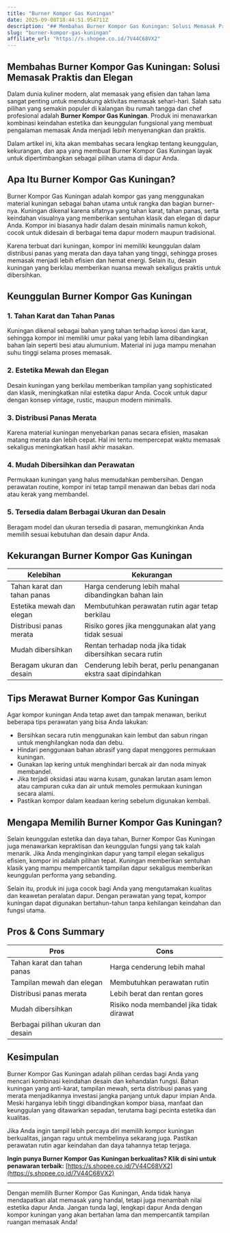 ```yaml
---
title: "Burner Kompor Gas Kuningan"
date: 2025-09-08T18:44:51.954711Z
description: "## Membahas Burner Kompor Gas Kuningan: Solusi Memasak Praktis dan Elegan  ..."
slug: "burner-kompor-gas-kuningan"
affiliate_url: "https://s.shopee.co.id/7V44C68VX2"
---
```

## Membahas Burner Kompor Gas Kuningan: Solusi Memasak Praktis dan Elegan  

Dalam dunia kuliner modern, alat memasak yang efisien dan tahan lama sangat penting untuk mendukung aktivitas memasak sehari-hari. Salah satu pilihan yang semakin populer di kalangan ibu rumah tangga dan chef profesional adalah **Burner Kompor Gas Kuningan**. Produk ini menawarkan kombinasi keindahan estetika dan keunggulan fungsional yang membuat pengalaman memasak Anda menjadi lebih menyenangkan dan praktis.  

Dalam artikel ini, kita akan membahas secara lengkap tentang keunggulan, kekurangan, dan apa yang membuat Burner Kompor Gas Kuningan layak untuk dipertimbangkan sebagai pilihan utama di dapur Anda.  

## Apa Itu Burner Kompor Gas Kuningan?  

Burner Kompor Gas Kuningan adalah kompor gas yang menggunakan material kuningan sebagai bahan utama untuk rangka dan bagian burner-nya. Kuningan dikenal karena sifatnya yang tahan karat, tahan panas, serta keindahan visualnya yang memberikan sentuhan klasik dan elegan di dapur Anda. Kompor ini biasanya hadir dalam desain minimalis namun kokoh, cocok untuk didesain di berbagai tema dapur modern maupun tradisional.  

Karena terbuat dari kuningan, kompor ini memiliki keunggulan dalam distribusi panas yang merata dan daya tahan yang tinggi, sehingga proses memasak menjadi lebih efisien dan hemat energi. Selain itu, desain kuningan yang berkilau memberikan nuansa mewah sekaligus praktis untuk dibersihkan.  

## Keunggulan Burner Kompor Gas Kuningan  

### 1. Tahan Karat dan Tahan Panas  
Kuningan dikenal sebagai bahan yang tahan terhadap korosi dan karat, sehingga kompor ini memiliki umur pakai yang lebih lama dibandingkan bahan lain seperti besi atau alumunium. Material ini juga mampu menahan suhu tinggi selama proses memasak.  

### 2. Estetika Mewah dan Elegan  
Desain kuningan yang berkilau memberikan tampilan yang sophisticated dan klasik, meningkatkan nilai estetika dapur Anda. Cocok untuk dapur dengan konsep vintage, rustic, maupun modern minimalis.  

### 3. Distribusi Panas Merata  
Karena material kuningan menyebarkan panas secara efisien, masakan matang merata dan lebih cepat. Hal ini tentu mempercepat waktu memasak sekaligus meningkatkan hasil akhir masakan.  

### 4. Mudah Dibersihkan dan Perawatan  
Permukaan kuningan yang halus memudahkan pembersihan. Dengan perawatan routine, kompor ini tetap tampil menawan dan bebas dari noda atau kerak yang membandel.  

### 5. Tersedia dalam Berbagai Ukuran dan Desain  
Beragam model dan ukuran tersedia di pasaran, memungkinkan Anda memilih sesuai kebutuhan dan desain dapur Anda.  

## Kekurangan Burner Kompor Gas Kuningan  

| Kelebihan | Kekurangan |
|------------|--------------|
| Tahan karat dan tahan panas | Harga cenderung lebih mahal dibandingkan bahan lain |
| Estetika mewah dan elegan | Membutuhkan perawatan rutin agar tetap berkilau |
| Distribusi panas merata | Risiko gores jika menggunakan alat yang tidak sesuai |
| Mudah dibersihkan | Rentan terhadap noda jika tidak dibersihkan secara rutin |
| Beragam ukuran dan desain | Cenderung lebih berat, perlu penanganan ekstra saat dipindahkan |  

## Tips Merawat Burner Kompor Gas Kuningan  

Agar kompor kuningan Anda tetap awet dan tampak menawan, berikut beberapa tips perawatan yang bisa Anda lakukan:  

- Bersihkan secara rutin menggunakan kain lembut dan sabun ringan untuk menghilangkan noda dan debu.  
- Hindari penggunaan bahan abrasif yang dapat menggores permukaan kuningan.  
- Gunakan lap kering untuk menghindari bercak air dan noda minyak membandel.  
- Jika terjadi oksidasi atau warna kusam, gunakan larutan asam lemon atau campuran cuka dan air untuk memoles permukaan kuningan secara alami.  
- Pastikan kompor dalam keadaan kering sebelum digunakan kembali.  

## Mengapa Memilih Burner Kompor Gas Kuningan?  

Selain keunggulan estetika dan daya tahan, Burner Kompor Gas Kuningan juga menawarkan kepraktisan dan keunggulan fungsi yang tak kalah menarik. Jika Anda menginginkan dapur yang tampil elegan sekaligus efisien, kompor ini adalah pilihan tepat. Kuningan memberikan sentuhan klasik yang mampu mempercantik tampilan dapur sekaligus memberikan keunggulan performa yang sebanding.  

Selain itu, produk ini juga cocok bagi Anda yang mengutamakan kualitas dan keawetan peralatan dapur. Dengan perawatan yang tepat, kompor kuningan dapat digunakan bertahun-tahun tanpa kehilangan keindahan dan fungsi utama.  

## Pros & Cons Summary  

| **Pros** | **Cons** |  
|------------------------------|------------------------------|  
| Tahan karat dan tahan panas | Harga cenderung lebih mahal |  
| Tampilan mewah dan elegan | Membutuhkan perawatan rutin |  
| Distribusi panas merata | Lebih berat dan rentan gores |  
| Mudah dibersihkan | Risiko noda membandel jika tidak dirawat |  
| Berbagai pilihan ukuran dan desain | |  

## Kesimpulan  

Burner Kompor Gas Kuningan adalah pilihan cerdas bagi Anda yang mencari kombinasi keindahan desain dan kehandalan fungsi. Bahan kuningan yang anti-karat, tampilan mewah, serta distribusi panas yang merata menjadikannya investasi jangka panjang untuk dapur impian Anda. Meski harganya lebih tinggi dibandingkan kompor biasa, manfaat dan keunggulan yang ditawarkan sepadan, terutama bagi pecinta estetika dan kualitas.  

Jika Anda ingin tampil lebih percaya diri memilih kompor kuningan berkualitas, jangan ragu untuk membelinya sekarang juga. Pastikan perawatan rutin agar keindahan dan daya tahannya tetap terjaga.  

**Ingin punya Burner Kompor Gas Kuningan berkualitas? Klik di sini untuk penawaran terbaik:** [https://s.shopee.co.id/7V44C68VX2](https://s.shopee.co.id/7V44C68VX2)  

---

Dengan memilih Burner Kompor Gas Kuningan, Anda tidak hanya mendapatkan alat memasak yang handal, tetapi juga menambah nilai estetika dapur Anda. Jangan tunda lagi, lengkapi dapur Anda dengan kompor kuningan yang akan bertahan lama dan mempercantik tampilan ruangan memasak Anda!